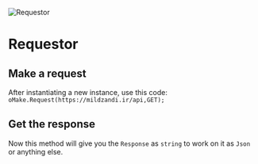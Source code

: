 ![Requestor](https://eastcloud.ir/Content/Shared/Libraries/Requestor.png)
# Requestor
## Make a request
After instantiating a new instance, use this code:
`oMake.Request(https://mildzandi.ir/api,GET);`

## Get the response
Now this method will give you the `Response` as `string` to work on it as `Json` or anything else.